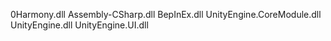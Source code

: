 0Harmony.dll
Assembly-CSharp.dll
BepInEx.dll
UnityEngine.CoreModule.dll
UnityEngine.dll
UnityEngine.UI.dll